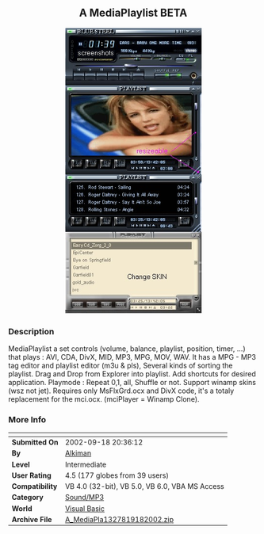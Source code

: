 ﻿<div align="center">

## A MediaPlaylist BETA

<img src="PIC20001030051251319.jpg">
</div>

### Description

MediaPlaylist a set controls (volume, balance, playlist, position, timer, ...) that plays : AVI, CDA, DivX, MID, MP3, MPG, MOV, WAV. It has a MPG - MP3 tag editor and playlist editor (m3u & pls), Several kinds of sorting the playlist. Drag and Drop from Explorer into playlist. Add shortcuts for desired application. Playmode : Repeat 0,1, all, Shuffle or not. Support winamp skins (wsz not jet). Requires only MsFlxGrd.ocx and DivX code, it's a totaly replacement for the mci.ocx. (mciPlayer = Winamp Clone).
 
### More Info
 


<span>             |<span>
---                |---
**Submitted On**   |2002-09-18 20:36:12
**By**             |[Alkiman](https://github.com/Planet-Source-Code/PSCIndex/blob/master/ByAuthor/alkiman.md)
**Level**          |Intermediate
**User Rating**    |4.5 (177 globes from 39 users)
**Compatibility**  |VB 4\.0 \(32\-bit\), VB 5\.0, VB 6\.0, VBA MS Access
**Category**       |[Sound/MP3](https://github.com/Planet-Source-Code/PSCIndex/blob/master/ByCategory/sound-mp3__1-45.md)
**World**          |[Visual Basic](https://github.com/Planet-Source-Code/PSCIndex/blob/master/ByWorld/visual-basic.md)
**Archive File**   |[A\_MediaPla1327819182002\.zip](https://github.com/Planet-Source-Code/alkiman-a-mediaplaylist-beta__1-12171/archive/master.zip)









